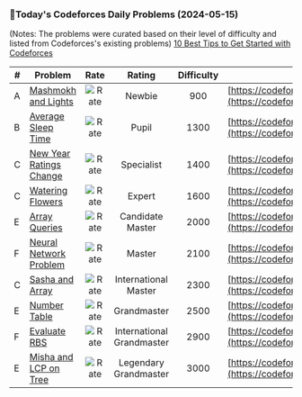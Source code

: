 ### 🌟Today's Codeforces Daily Problems (2024-05-15)
(Notes: The problems were curated based on their level of difficulty and listed from Codeforces's existing problems)
[10 Best Tips to Get Started with Codeforces](https://github.com/ika9810/Codeforces-Daily-Problems/blob/main/10%20Best%20Tips%20to%20Get%20Started%20with%20Codeforces.md)

| # | Problem | Rate| Rating | Difficulty | Contest |
|---| ----- | :--------: | :----------: | :----------: | ---------- |
|A|[Mashmokh and Lights](https://codeforces.com/contest/415/problem/A)|![Rate](https://img.shields.io/badge/Newbie-900-lightgrey)|Newbie|900|[https://codeforces.com/contest/415](https://codeforces.com/contest/415)|
|B|[Average Sleep Time](https://codeforces.com/contest/808/problem/B)|![Rate](https://img.shields.io/badge/Pupil-1300-brightgreen)|Pupil|1300|[https://codeforces.com/contest/808](https://codeforces.com/contest/808)|
|C|[New Year Ratings Change](https://codeforces.com/contest/379/problem/C)|![Rate](https://img.shields.io/badge/Specialist-1400-9cf)|Specialist|1400|[https://codeforces.com/contest/379](https://codeforces.com/contest/379)|
|C|[Watering Flowers](https://codeforces.com/contest/617/problem/C)|![Rate](https://img.shields.io/badge/Expert-1600-blue)|Expert|1600|[https://codeforces.com/contest/617](https://codeforces.com/contest/617)|
|E|[Array Queries](https://codeforces.com/contest/797/problem/E)|![Rate](https://img.shields.io/badge/Candidate%20Master-2000-blueviolet)|Candidate Master|2000|[https://codeforces.com/contest/797](https://codeforces.com/contest/797)|
|F|[Neural Network Problem](https://codeforces.com/contest/1431/problem/F)|![Rate](https://img.shields.io/badge/Master-2100-orange)|Master|2100|[https://codeforces.com/contest/1431](https://codeforces.com/contest/1431)|
|C|[Sasha and Array](https://codeforces.com/contest/718/problem/C)|![Rate](https://img.shields.io/badge/International%20Master-2300-orange)|International Master|2300|[https://codeforces.com/contest/718](https://codeforces.com/contest/718)|
|E|[Number Table](https://codeforces.com/contest/40/problem/E)|![Rate](https://img.shields.io/badge/Grandmaster-2500-red)|Grandmaster|2500|[https://codeforces.com/contest/40](https://codeforces.com/contest/40)|
|F|[Evaluate RBS](https://codeforces.com/contest/1860/problem/F)|![Rate](https://img.shields.io/badge/International%20Grandmaster-2900-red)|International Grandmaster|2900|[https://codeforces.com/contest/1860](https://codeforces.com/contest/1860)|
|E|[Misha and LCP on Tree](https://codeforces.com/contest/504/problem/E)|![Rate](https://img.shields.io/badge/Legendary%20Grandmaster-3000-red)|Legendary Grandmaster|3000|[https://codeforces.com/contest/504](https://codeforces.com/contest/504)|
